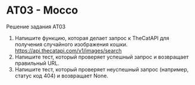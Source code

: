 # AT03 - Mocco
 Решение задания AT03
1. Напишите функцию, которая делает запрос к TheCatAPI для получения случайного изображения кошки. https://api.thecatapi.com/v1/images/search
2. Напишите тест, который проверяет успешный запрос и возвращает правильный URL.
3. Напишите тест, который проверяет неуспешный запрос (например, статус код 404) и возвращает None.